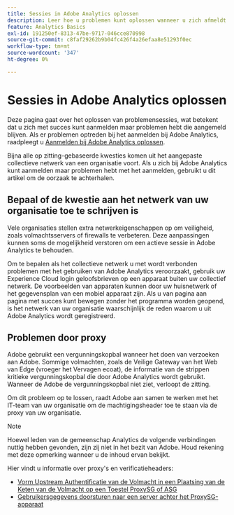 ```yaml
---
title: Sessies in Adobe Analytics oplossen
description: Leer hoe u problemen kunt oplossen wanneer u zich afmeldt bij Adobe Analytics.
feature: Analytics Basics
exl-id: 191250ef-8313-47be-9717-046cce870998
source-git-commit: c8faf29262b9b04fc426f4a26efaa8e51293f0ec
workflow-type: tm+mt
source-wordcount: '347'
ht-degree: 0%

---
```


# Sessies in Adobe Analytics oplossen

Deze pagina gaat over het oplossen van problemensessies, wat betekent dat u zich met succes kunt aanmelden maar problemen hebt die aangemeld blijven. Als er problemen optreden bij het aanmelden bij Adobe Analytics, raadpleegt u [Aanmelden bij Adobe Analytics oplossen](troubleshoot-login.md).

Bijna alle op zitting-gebaseerde kwesties komen uit het aangepaste collectieve netwerk van een organisatie voort. Als u zich bij Adobe Analytics kunt aanmelden maar problemen hebt met het aanmelden, gebruikt u dit artikel om de oorzaak te achterhalen.

## Bepaal of de kwestie aan het netwerk van uw organisatie toe te schrijven is

Vele organisaties stellen extra netwerkeigenschappen op om veiligheid, zoals volmachtsservers of firewalls te verbeteren. Deze aanpassingen kunnen soms de mogelijkheid verstoren om een actieve sessie in Adobe Analytics te behouden.

Om te bepalen als het collectieve netwerk u met wordt verbonden problemen met het gebruiken van Adobe Analytics veroorzaakt, gebruik uw Experience Cloud login geloofsbrieven op een apparaat buiten uw collectief netwerk. De voorbeelden van apparaten kunnen door uw huisnetwerk of het gegevensplan van een mobiel apparaat zijn. Als u van pagina aan pagina met succes kunt bewegen zonder het programma worden geopend, is het netwerk van uw organisatie waarschijnlijk de reden waarom u uit Adobe Analytics wordt geregistreerd.

## Problemen door proxy

Adobe gebruikt een vergunningskopbal wanneer het doen van verzoeken aan Adobe. Sommige volmachten, zoals de Veilige Gateway van het Web van Edge (vroeger het Vervagen ecoat), de informatie van de strippen kritieke vergunningskopbal die door Adobe Analytics wordt gebruikt. Wanneer de Adobe de vergunningskopbal niet ziet, verloopt de zitting.

Om dit probleem op te lossen, raadt Adobe aan samen te werken met het IT-team van uw organisatie om de machtigingsheader toe te staan via de proxy van uw organisatie.

>[!NOTE]
>
>Hoewel leden van de gemeenschap Analytics de volgende verbindingen nuttig hebben gevonden, zijn zij niet in het bezit van Adobe. Houd rekening met deze opmerking wanneer u de inhoud ervan bekijkt.

Hier vindt u informatie over proxy&#39;s en verificatieheaders:

* [Vorm Upstream Authentificatie van de Volmacht in een Plaatsing van de Keten van de Volmacht op een Toestel ProxySG of ASG](https://knowledge.broadcom.com/external/article/169255/configure-upstream-proxy-authentication.html)
* [Gebruikersgegevens doorsturen naar een server achter het ProxySG-apparaat](https://knowledge.broadcom.com/external/article/165859/how-to-forward-user-credentials-to-a-ser.html)
